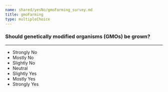 ```yaml
---
name: shared/yesNo/gmoFarming_survey.md
title: gmoFarming
type: multipleChoice
---
```


### Should genetically modified organisms (GMOs) be grown?

---

- Strongly No
- Mostly No
- Slightly No
- Neutral
- Slightly Yes
- Mostly Yes
- Strongly Yes

